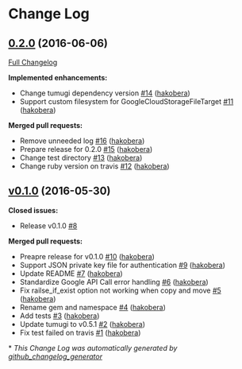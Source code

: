 # Change Log

## [0.2.0](https://github.com/tumugi/tumugi-plugin-google_cloud_storage/tree/0.2.0) (2016-06-06)
[Full Changelog](https://github.com/tumugi/tumugi-plugin-google_cloud_storage/compare/v0.1.0...0.2.0)

**Implemented enhancements:**

- Change tumugi dependency version [\#14](https://github.com/tumugi/tumugi-plugin-google_cloud_storage/pull/14) ([hakobera](https://github.com/hakobera))
- Support custom filesystem for GoogleCloudStorageFileTarget [\#11](https://github.com/tumugi/tumugi-plugin-google_cloud_storage/pull/11) ([hakobera](https://github.com/hakobera))

**Merged pull requests:**

- Remove unneeded log [\#16](https://github.com/tumugi/tumugi-plugin-google_cloud_storage/pull/16) ([hakobera](https://github.com/hakobera))
- Prepare release for 0.2.0 [\#15](https://github.com/tumugi/tumugi-plugin-google_cloud_storage/pull/15) ([hakobera](https://github.com/hakobera))
- Change test directory [\#13](https://github.com/tumugi/tumugi-plugin-google_cloud_storage/pull/13) ([hakobera](https://github.com/hakobera))
- Change ruby version on travis [\#12](https://github.com/tumugi/tumugi-plugin-google_cloud_storage/pull/12) ([hakobera](https://github.com/hakobera))

## [v0.1.0](https://github.com/tumugi/tumugi-plugin-google_cloud_storage/tree/v0.1.0) (2016-05-30)
**Closed issues:**

- Release v0.1.0 [\#8](https://github.com/tumugi/tumugi-plugin-google_cloud_storage/issues/8)

**Merged pull requests:**

- Preapre release for v0.1.0 [\#10](https://github.com/tumugi/tumugi-plugin-google_cloud_storage/pull/10) ([hakobera](https://github.com/hakobera))
- Support JSON private key file for authentication [\#9](https://github.com/tumugi/tumugi-plugin-google_cloud_storage/pull/9) ([hakobera](https://github.com/hakobera))
- Update README [\#7](https://github.com/tumugi/tumugi-plugin-google_cloud_storage/pull/7) ([hakobera](https://github.com/hakobera))
- Standardize Google API Call error handling [\#6](https://github.com/tumugi/tumugi-plugin-google_cloud_storage/pull/6) ([hakobera](https://github.com/hakobera))
- Fix railse\_if\_exist option not working when copy and move [\#5](https://github.com/tumugi/tumugi-plugin-google_cloud_storage/pull/5) ([hakobera](https://github.com/hakobera))
- Rename gem and namespace [\#4](https://github.com/tumugi/tumugi-plugin-google_cloud_storage/pull/4) ([hakobera](https://github.com/hakobera))
- Add tests [\#3](https://github.com/tumugi/tumugi-plugin-google_cloud_storage/pull/3) ([hakobera](https://github.com/hakobera))
- Update tumugi to v0.5.1 [\#2](https://github.com/tumugi/tumugi-plugin-google_cloud_storage/pull/2) ([hakobera](https://github.com/hakobera))
- Fix test failed on travis [\#1](https://github.com/tumugi/tumugi-plugin-google_cloud_storage/pull/1) ([hakobera](https://github.com/hakobera))



\* *This Change Log was automatically generated by [github_changelog_generator](https://github.com/skywinder/Github-Changelog-Generator)*